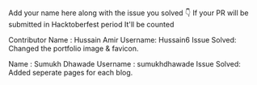 Add your name here along with the issue you solved 👇 If your PR will be submitted in Hacktoberfest period It'll be counted

Contributor Name : Hussain Amir
Username: Hussain6
Issue Solved: Changed the portfolio image & favicon.

Name : Sumukh Dhawade
Username : sumukhdhawade
Issue Solved: Added seperate pages for each blog.